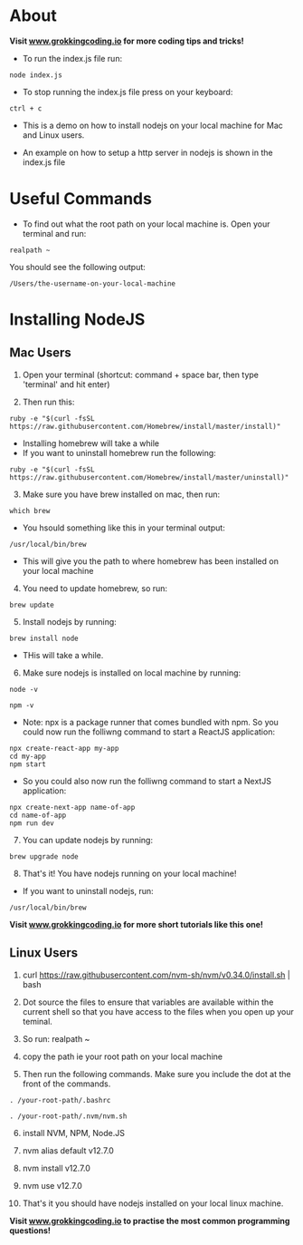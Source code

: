 # About

**Visit www.grokkingcoding.io for more coding tips and tricks!**

- To run the index.js file run:

```
node index.js
```

- To stop running the index.js file press on your keyboard:

```
ctrl + c
```

- This is a demo on how to install nodejs on your local machine for Mac and Linux users.

- An example on how to setup a http server in nodejs is shown in the index.js file

# Useful Commands

- To find out what the root path on your local machine is. Open your terminal and run:

```
realpath ~
```

You should see the following output:

```
/Users/the-username-on-your-local-machine
```

# Installing NodeJS

## Mac Users

1. Open your terminal (shortcut: command + space bar, then type 'terminal' and hit enter)

2. Then run this:

```
ruby -e "$(curl -fsSL https://raw.githubusercontent.com/Homebrew/install/master/install)"
```

- Installing homebrew will take a while
- If you want to uninstall homebrew run the following:

```
ruby -e "$(curl -fsSL https://raw.githubusercontent.com/Homebrew/install/master/uninstall)"
```

3. Make sure you have brew installed on mac, then run:

```
which brew
```

- You hsould something like this in your terminal output:

```
/usr/local/bin/brew
```

- This will give you the path to where homebrew has been installed on your local machine

4. You need to update homebrew, so run:

```
brew update
```

5. Install nodejs by running:

```
brew install node
```

- THis will take a while.

6. Make sure nodejs is installed on local machine by running:

```
node -v
```

```
npm -v
```

- Note: npx is a package runner that comes bundled with npm. So you could now run the folliwng command to start a ReactJS application:

```
npx create-react-app my-app
cd my-app
npm start
```

- So you could also now run the folliwng command to start a NextJS application:

```
npx create-next-app name-of-app
cd name-of-app
npm run dev
```

7. You can update nodejs by running:

```
brew upgrade node
```

8. That's it! You have nodejs running on your local machine!

- If you want to uninstall nodejs, run:

```
/usr/local/bin/brew
```

**Visit www.grokkingcoding.io for more short tutorials like this one!**

## Linux Users

1. curl https://raw.githubusercontent.com/nvm-sh/nvm/v0.34.0/install.sh | bash

2. Dot source the files to ensure that variables are available within the current shell so that you have access to the files when you open up your teminal.

3. So run: realpath ~

4. copy the path ie your root path on your local machine

5. Then run the following commands. Make sure you include the dot at the front of the commands.

```
. /your-root-path/.bashrc
```

```
. /your-root-path/.nvm/nvm.sh
```

6. install NVM, NPM, Node.JS

7. nvm alias default v12.7.0

8. nvm install v12.7.0

9. nvm use v12.7.0

10. That's it you should have nodejs installed on your local linux machine.

**Visit www.grokkingcoding.io to practise the most common programming questions!**
